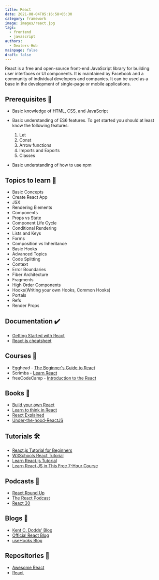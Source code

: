 ```yaml
---
title: React
date: 2021-08-04T05:16:58+05:30
category: framework
image: images/react.jpg
tags:
  - frontend
  - javascript
authors:
  - Dexters-Hub
mainpage: false
draft: false
---
```

React is a free and open-source front-end JavaScript library for building user interfaces or UI components. It is maintained by Facebook and a community of individual developers and companies. It can be used as a base in the development of single-page or mobile applications.

## Prerequisites 🚧

* Basic knowledge of HTML, CSS, and JavaScript
* Basic understanding of ES6 features. To get started you should at least know the following features:

  1. Let
  2. Const
  3. Arrow functions
  4. Imports and Exports
  5. Classes
* Basic understanding of how to use npm

## Topics to learn 🚀

* Basic Concepts
* Create React App
* JSX
* Rendering Elements
* Components
* Props vs State
* Component Life Cycle
* Conditional Rendering
* Lists and Keys
* Forms
* Composition vs Inheritance
* Basic Hooks
* Advanced Topics
* Code Splitting
* Context
* Error Boundaries
* Fiber Architecture
* Fragments
* High Order Components
* Hooks(Writing your own Hooks, Common Hooks)
* Portals
* Refs
* Render Props

## Documentation ✔️

* [Getting Started with React](https://reactjs.org/docs/getting-started.html)
* [React.js cheatsheet](https://devhints.io/react)

## Courses 📝

* Egghead - [The Beginner's Guide to React](https://egghead.io/courses/the-beginner-s-guide-to-react)
* Scrimba - [Learn React](https://scrimba.com/learn/learnreact)
* freeCodeCamp - [Introduction to the React](https://www.freecodecamp.org/learn/front-end-libraries/react/)

## Books 📖

* [Build your own React](https://pomb.us/build-your-own-react/)
* [Learn to think in React](https://www.purereact.com/)
* [React Explained](https://www.ostraining.com/books/react/)
* [Under-the-hood-ReactJS](https://bogdan-lyashenko.github.io/Under-the-hood-ReactJS/)

## Tutorials 🛠️

* [React.js Tutorial for Beginners](https://www.youtube.com/playlist?list=PLC3y8-rFHvwgg3vaYJgHGnModB54rxOk3)
* [W3Schools React Tutorial](https://www.w3schools.com/react/)
* [Learn React.js Tutorial](https://www.javatpoint.com/reactjs-tutorial)
* [Learn React JS in This Free 7-Hour Course](https://www.freecodecamp.org/news/learn-react-js-in-this-free-7-hour-course/)

## Podcasts 🎤

* [React Round Up](https://devchat.tv/react-round-up/)
* [The React Podcast](https://reactpodcast.com/)
* [React 30](https://react30.com/)

## Blogs 🌟

* [Kent C. Dodds' Blog](https://kentcdodds.com/blog/)
* [Official React Blog](https://reactjs.org/blog/2021/06/08/the-plan-for-react-18.html)
* [useHooks Blog](https://usehooks.com/)

## Repositories 🚀

* [Awesome React](https://github.com/enaqx/awesome-react)
* [React](https://github.com/facebook/react)